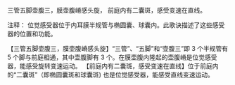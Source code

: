 三管五脚壶腹三，膜壶腹嵴感头旋，
前庭内有二囊斑，感受变速在直线。

注释：
位觉感受器位于内耳膜半规管与椭圆囊、球囊内。此歌诀描述了这些感受器的位置和功能。

【三管五脚壶腹三，膜壶腹嵴感头旋】“三管”、“五脚”和“壶腹三”即 3 个半规管有 5 个脚与前庭相通，其中壶腹脚有 3 个。在膜壶腹内隆起的壶腹嵴是位觉感受器，能感受旋转变速运动。
【前庭内有二囊斑，感受变速在直线】位于前庭内的“二囊斑”（即椭圆囊斑和球囊斑) 也是位觉感受器，能感受直线变速运动。